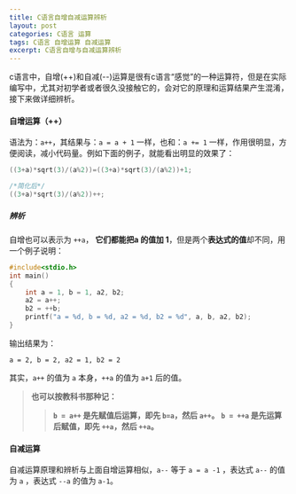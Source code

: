 ```yaml
---
title: C语言自增自减运算辨析
layout: post
categories: C语言 运算
tags: C语言 自增运算 自减运算
excerpt: C语言自增与自减运算辨析
---
```

c语言中，自增(++)和自减(--)运算是很有c语言“感觉”的一种运算符，但是在实际编写中，尤其对初学者或者很久没接触它的，会对它的原理和运算结果产生混淆，接下来做详细辨析。

#### 自增运算（++）

语法为：`a++`，其结果与：`a = a + 1` 一样，也和：`a += 1` 一样，作用很明显，方便阅读，减小代码量。例如下面的例子，就能看出明显的效果了：
``` c
((3+a)*sqrt(3)/(a%2))=((3+a)*sqrt(3)/(a%2))+1;

/*简化后*/
((3+a)*sqrt(3)/(a%2))++;
```

##### 辨析

自增也可以表示为 `++a`， **它们都能把a 的值加 1**，但是两个**表达式的值**却不同，用一个例子说明：
``` c
#include<stdio.h>
int main()
{
    int a = 1, b = 1, a2, b2;
    a2 = a++;
    b2 = ++b;
    printf("a = %d, b = %d, a2 = %d, b2 = %d", a, b, a2, b2);
}
```
输出结果为：
```
a = 2, b = 2, a2 = 1, b2 = 2
```
其实，`a++` 的值为 `a` 本身，`++a` 的值为 `a+1` 后的值。

>**也可以按教科书那种记：**
>>**`b = a++` 是先赋值后运算，即先 `b=a`，然后 `a++`。**
>>**`b = ++a` 是先运算后赋值，即先 `++a`，然后 `++a`。**

#### 自减运算

自减运算原理和辨析与上面自增运算相似，`a--` 等于 `a = a -1` ，表达式 `a--` 的值为 `a` ，表达式 `--a` 的值为 `a-1`。